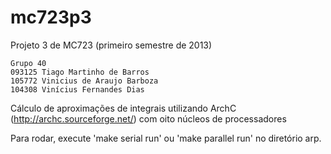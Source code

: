 mc723p3
=======

Projeto 3 de MC723 (primeiro semestre de 2013)

    Grupo 40
    093125 Tiago Martinho de Barros
    105772 Vinicius de Araujo Barboza
    104308 Vinícius Fernandes Dias

Cálculo de aproximações de integrais utilizando ArchC (http://archc.sourceforge.net/) com oito núcleos de processadores

Para rodar, execute 'make serial run' ou 'make parallel run' no diretório arp.
